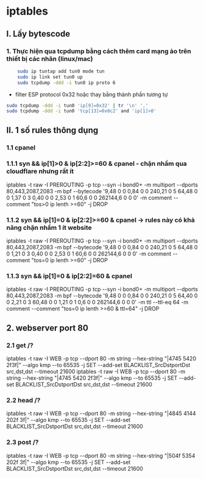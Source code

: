 # iptables

## I. Lấy bytescode

### 1. Thực hiện qua tcpdump bằng cách thêm card mạng ảo trên thiết bị các nhân (linux/mac)

```bash
    sudo ip tuntap add tun0 mode tun
    sudo ip link set tun0 up
    sudo tcpdump -ddd -i tun0 ip proto 6
```

* filter ESP protocol 0x32 hoặc thay bằng thành phần tương tự

```bash
sudo tcpdump -ddd -i tun0 'ip[9]=0x32' | tr '\n' ','
sudo tcpdump -ddd -i tun0 'tcp[13]=0x0c2' and 'ip[1]>0' 
```

## II. 1 số rules thông dụng

### 1.1 cpanel

### 1.1.1 syn && ip[1]>0 & ip[2:2]>=60 & cpanel - chặn nhầm qua cloudflare nhưng rất ít

iptables -t raw -I PREROUTING -p tcp --syn -i bond0+ -m multiport --dports 80,443,2087,2083 -m bpf --bytecode '9,48 0 0 0,84 0 0 240,21 0 5 64,48 0 0 1,37 0 3 0,40 0 0 2,53 0 1 60,6 0 0 262144,6 0 0 0' -m comment --comment "tos>0 ip lenth >=60" -j DROP

### 1.1.2 syn && ip[1]=0 & ip[2:2]>=60 & cpanel -> rules này có khả năng chặn nhầm 1 ít website

iptables -t raw -I PREROUTING -p tcp --syn -i bond0+ -m multiport --dports 80,443,2087,2083 -m bpf --bytecode '9,48 0 0 0,84 0 0 240,21 0 5 64,48 0 0 1,21 0 3 0,40 0 0 2,53 0 1 60,6 0 0 262144,6 0 0 0' -m comment --comment "tos=0 ip lenth >=60" -j DROP

### 1.1.3 syn && ip[1]=0 & ip[2:2]=60 & cpanel

iptables -t raw -I PREROUTING -p tcp --syn -i bond0+ -m multiport --dports 80,443,2087,2083 -m bpf --bytecode '9,48 0 0 0,84 0 0 240,21 0 5 64,40 0 0 2,21 0 3 60,48 0 0 1,21 0 1 0,6 0 0 262144,6 0 0 0' -m ttl --ttl-eq 64 -m comment --comment "tos=0 ip lenth >=60 & ttl=64" -j DROP

## 2. webserver port 80

### 2.1 get /?

iptables -t raw -I   WEB -p tcp --dport 80 -m string --hex-string "|4745 5420 2f3f|" --algo kmp --to 65535 -j SET --add-set BLACKLIST_SrcDstportDst src,dst,dst --timeout 21600
iptables -t raw -I   WEB -p tcp --dport 80 -m string --hex-string "|4745 5420 2f3f|" --algo kmp --to 65535 -j SET --add-set BLACKLIST_SrcDstportDst src,dst,dst --timeout 21600

### 2.2 head /?

iptables -t raw -I   WEB -p tcp --dport 80 -m string --hex-string "|4845 4144 202f 3f|" --algo kmp --to 65535 -j SET --add-set BLACKLIST_SrcDstportDst src,dst,dst --timeout 21600

### 2.3 post /?

iptables -t raw -I   WEB -p tcp --dport 80 -m string --hex-string "|504f 5354 202f 3f|" --algo kmp --to 65535 -j SET --add-set BLACKLIST_SrcDstportDst src,dst,dst --timeout 21600
